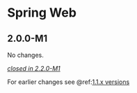 # Spring Web

## 2.0.0-M1

No changes.

[*closed in 2.2.0-M1*](https://github.com/akka/alpakka/issues?q=is%3Aclosed+milestone%3A2.0.0-M1+label%3Ap%3Aspring-web)

For earlier changes see @ref:[1.1.x versions](../1.1.x/spring-web.md)

